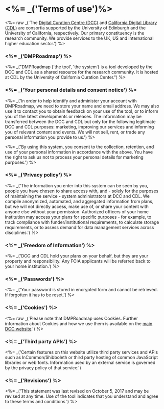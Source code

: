 <%= _('Terms of use')%>
===============

<%= raw _('The <a href="https://dmponline.dcc.ac.uk" target="_blank">Digital Curation Centre (DCC)</a> and <a href="http://www.cldib.org" target="_blank">California Digital Library (CDL)</a> are consortia supported by the University of Edinburgh and the University of California, respectively. Our primary constituency is the research community. We provide services to the UK, US and international higher education sector.') %>

### <%= _('DMPRoadmap') %>

<%= _("DMPRoadmap ('the tool', 'the system') is a tool developed by the DCC and CDL as a shared resource for the research community. It is hosted at CDL by the University of California Curation Center.") %>

###  <%= _('Your personal details and consent notice') %>

<%= _('In order to help identify and administer your account with DMPRoadmap, we need to store your name and email address. We may also use it to contact you to obtain feedback on your use of the tool, or to inform you of the latest developments or releases. The information may be transferred between the DCC and CDL but only for the following legitimate DCC and CDL purposes: marketing, improving our services and informing you of relevant content and events. We will not sell, rent, or trade any personal information you provide to us.') %>

<%= _('By using this system, you consent to the collection, retention, and use of your personal information in accordance with the above. You have the right to ask us not to process your personal details for marketing purposes.') %>

### <%= _('Privacy policy') %>

<%= _('The information you enter into this system can be seen by you, people you have chosen to share access with, and - solely for the purposes of maintaining the service - system administrators at DCC and CDL. We compile anonymized, automated, and aggregated information from plans, but we will not directly access, make use of, or share your content with anyone else without your permission. Authorized officers of your home institution may access your plans for specific purposes - for example, to track compliance with funder/institutional requirements, to calculate storage requirements, or to assess demand for data management services across disciplines.') %>

### <%= _('Freedom of Information') %>

<%= _('DCC and CDL hold your plans on your behalf, but they are your property and responsibility. Any FOIA applicants will be referred back to your home institution.') %>

### <%= _('Passwords') %>

<%= _('Your password is stored in encrypted form and cannot be retrieved. If forgotten it has to be reset.') %>

### <%= _('Cookies') %>

<%= raw _('Please note that DMPRoadmap uses Cookies. Further information about Cookies and how we use them is available on the <a target="_blank" href="http://www.dcc.ac.uk/about-us/about-site/website-terms-use/cookies">main DCC website</a>.') %>

### <%= _('Third party APIs') %>

<%= _('Certain features on this website utilize third party services and APIs such as InCommon/Shibboleth or third party hosting of common JavaScript libraries or web fonts. Information used by an external service is governed by the privacy policy of that service.')

### <%= _('Revisions') %>

<%= _('This statement was last revised on October 5, 2017 and may be revised at any time. Use of the tool indicates that you understand and agree to these terms and conditions.') %>